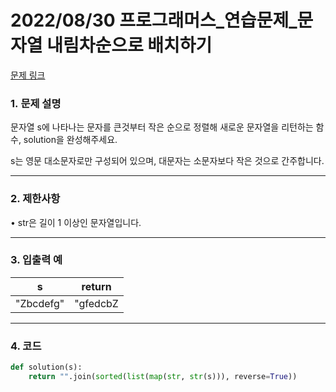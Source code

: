 # 2022/08/30 프로그래머스_연습문제_문자열 내림차순으로 배치하기

[문제 링크](https://school.programmers.co.kr/learn/courses/30/lessons/12917)

### **1. 문제 설명**

문자열 s에 나타나는 문자를 큰것부터 작은 순으로 정렬해 새로운 문자열을 리턴하는 함수, solution을 완성해주세요.

s는 영문 대소문자로만 구성되어 있으며, 대문자는 소문자보다 작은 것으로 간주합니다.

---

### **2. 제한사항**

• str은 길이 1 이상인 문자열입니다.

---

### **3. 입출력 예**

| s | return |
| --- | --- |
| "Zbcdefg" | "gfedcbZ |

---

### 4. 코드

```python
def solution(s):
    return "".join(sorted(list(map(str, str(s))), reverse=True))
```